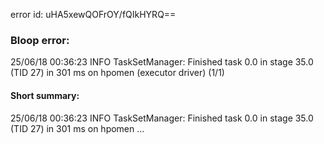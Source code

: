 error id: uHA5xewQOFrOY/fQIkHYRQ==
### Bloop error:

25/06/18 00:36:23 INFO TaskSetManager: Finished task 0.0 in stage 35.0 (TID 27) in 301 ms on hpomen (executor driver) (1/1)
#### Short summary: 

25/06/18 00:36:23 INFO TaskSetManager: Finished task 0.0 in stage 35.0 (TID 27) in 301 ms on hpomen ...